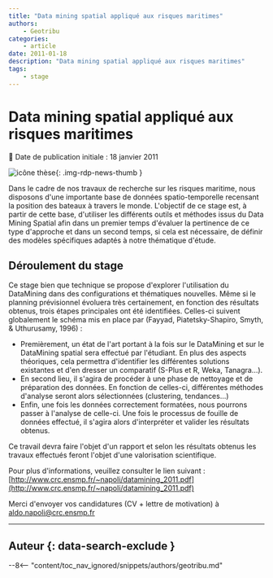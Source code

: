 ```yaml
---
title: "Data mining spatial appliqué aux risques maritimes"
authors:
    - Geotribu
categories:
    - article
date: 2011-01-18
description: "Data mining spatial appliqué aux risques maritimes"
tags:
    - stage
---
```


# Data mining spatial appliqué aux risques maritimes

:calendar: Date de publication initiale : 18 janvier 2011

![icône thèse](https://cdn.geotribu.fr/img/logos-icones/divers/these.png "icône thèse"){: .img-rdp-news-thumb }

Dans le cadre de nos travaux de recherche sur les risques maritime, nous disposons d'une importante base de données spatio-temporelle recensant la position des bateaux à travers le monde. L'objectif de ce stage est, à partir de cette base, d'utiliser les différents outils et méthodes issus du Data Mining Spatial afin dans un premier temps d'évaluer la pertinence de ce type d'approche et dans un second temps, si cela est nécessaire, de définir des modèles spécifiques adaptés à notre thématique d'étude.

## Déroulement du stage

Ce stage bien que technique se propose d'explorer l'utilisation du DataMining dans des configurations et thématiques nouvelles. Même si le planning prévisionnel évoluera très certainement, en fonction des résultats obtenus, trois étapes principales ont été identifiées. Celles-ci suivent globalement le schéma mis en place par (Fayyad, Piatetsky-Shapiro, Smyth, & Uthurusamy, 1996)⁠ :⁠

* Premièrement, un état de l'art portant à la fois sur le DataMining et sur le DataMining spatial sera effectué par l'étudiant. En plus des aspects théoriques, cela permettra d'identifier les différentes solutions existantes et d'en dresser un comparatif (S-Plus et R, Weka, Tanagra...).
* En second lieu, il s'agira de procéder à une phase de nettoyage et de préparation des données. En fonction de celles-ci, différentes méthodes d'analyse seront alors sélectionnées (clustering, tendances...)
* Enfin, une fois les données correctement formatées, nous pourrons passer à l'analyse de celle-ci. Une fois le processus de fouille de données effectué, il s'agira alors d'interpréter et valider les résultats obtenus.

Ce travail devra faire l'objet d'un rapport et selon les résultats obtenus les travaux effectués feront l'objet d'une valorisation scientifique.

Pour plus d'informations, veuillez consulter le lien suivant : [http://www.crc.ensmp.fr/~napoli/datamining_2011.pdf](http://www.crc.ensmp.fr/~napoli/datamining_2011.pdf)

Merci d'envoyer vos candidatures (CV + lettre de motivation) à [aldo.napoli@crc.ensmp.fr](mailto:aldo.napoli@crc.ensmp.fr)

----

## Auteur {: data-search-exclude }

--8<-- "content/toc_nav_ignored/snippets/authors/geotribu.md"
